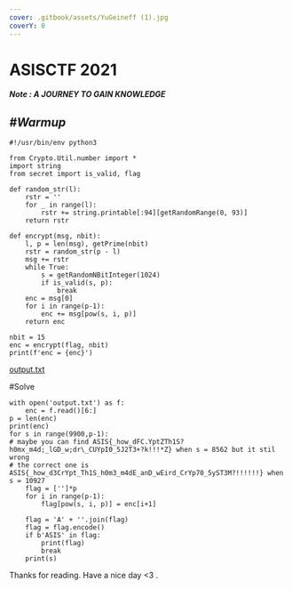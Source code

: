 ```yaml
---
cover: .gitbook/assets/YuGeineff (1).jpg
coverY: 0
---
```


# ASISCTF 2021

_**Note : A JOURNEY TO GAIN KNOWLEDGE**_

## _**#Warmup**_

```
#!/usr/bin/env python3
 
from Crypto.Util.number import *
import string
from secret import is_valid, flag
 
def random_str(l):
    rstr = ''
    for _ in range(l):
        rstr += string.printable[:94][getRandomRange(0, 93)]
    return rstr
 
def encrypt(msg, nbit):
    l, p = len(msg), getPrime(nbit)
    rstr = random_str(p - l)
    msg += rstr
    while True:
        s = getRandomNBitInteger(1024)
        if is_valid(s, p):
            break
    enc = msg[0]
    for i in range(p-1):
        enc += msg[pow(s, i, p)]
    return enc
 
nbit = 15
enc = encrypt(flag, nbit)
print(f'enc = {enc}')
```

[output.txt](https://github.com/GiongfNef/ChallFile/blob/main/ASISCTF2021/output.txt)

\#Solve

```
with open('output.txt') as f:
    enc = f.read()[6:]
p = len(enc)
print(enc)
for s in range(9900,p-1):
# maybe you can find ASIS{_how_dFC.YptZTh1S?h0mx_m4d;_lGD_w;dr\_CUYpI0_5J2T3+?k!!!*Z} when s = 8562 but it stil wrong
# the correct one is ASIS{_how_d3CrYpt_Th1S_h0m3_m4dE_anD_wEird_CrYp70_5yST3M?!!!!!!} when s = 10927
    flag = ['']*p
    for i in range(p-1):
        flag[pow(s, i, p)] = enc[i+1]
         
    flag = 'A' + ''.join(flag)
    flag = flag.encode()
    if b'ASIS' in flag:
        print(flag)
        break
    print(s)
```

Thanks for reading. Have a nice day <3 .

